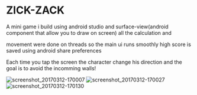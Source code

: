 # ZICK-ZACK
A mini game i build using android studio and surface-view(android component that allow you to draw on screen) all the calculation and 

movement were done on threads so the main ui runs smoothly
high score is saved using android share preferences

Each time you tap the screen the character change his direction and the goal is to avoid the incomming walls!


![screenshot_20170312-170007](https://cloud.githubusercontent.com/assets/21143253/23832936/f73f53c6-0746-11e7-9cdf-7cfd25b6997a.png)
![screenshot_20170312-170027](https://cloud.githubusercontent.com/assets/21143253/23832919/dde42e42-0746-11e7-922f-b6f4177b2f26.png)
![screenshot_20170312-170130](https://cloud.githubusercontent.com/assets/21143253/23832909/cd6ca38c-0746-11e7-8a56-7e0f24d49646.png)
